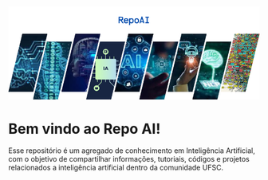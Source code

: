 ![banner-inicial](/repoAI-template/content/RepoAI.png)

# Bem vindo ao Repo AI!

Esse repositório é um agregado de conhecimento em Inteligência Artificial, com o objetivo de compartilhar informações, tutoriais, códigos e projetos relacionados a inteligência artificial dentro da comunidade UFSC.